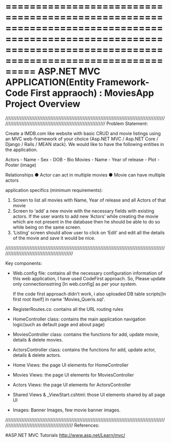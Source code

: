 =================================================================================================================================================================
       ASP.NET MVC APPLICATION(Entity Framework- Code First appraoch) : MoviesApp Project Overview
=================================================================================================================================================================

/////////////////////////////////////////////////////////////////////////////////////////////////////////////////////////////////////////////////////////////////
Problem Statement:

Create a IMDB.com like website with basic CRUD and movie listings using an MVC web-framework of your choice (Asp.NET MVC / Asp.NET Core / Django / Rails / MEAN stack). We would like to have the following entities in the application. 
 
Actors  - Name  - Sex  - DOB  - Bio 
Movies  - Name  - Year of release  - Plot  - Poster (image) 
 
Relationships 
● Actor can act in multiple movies 
● Movie can have multiple actors 
 
application specifics (minimum requirements): 
1. Screen to list all movies with Name, Year of release and all Actors of that movie 
2. Screen to ‘add’ a new movie with the necessary fields with existing actors. If the user wants to add new ‘Actors’ while creating the movie which are not present in the database then he should be able to do so while being on the same screen.  
3. ‘Listing’ screen should allow user to click on ‘Edit’ and edit all the details of the movie and save it would be nice. 


/////////////////////////////////////////////////////////////////////////////////////////////////////////////////////////////////////////////

Key components:

* Web.config file: contains all the necessary configuration information of 
  this web application, I have used CodeFirst approach. So, Please update only connectionsstring [In web.config] as per your system.
  <add name="MovieAppContext" connectionString="user id=UPDATE_YOUR_DB_USER_ID;password=UPDATE_YOUR_DB_PASSWORD;Data Source=UPDATE_YOUR_DB_SOURCENAME;Database=Movies">
  
  If the code first approach didn't work, i also uploaded DB table scripts[In first root itself] in name 'Movies_Queris.sql'.

* RegisterRoutes.cs: contains all the URL routing rules

* HomeController class: contains the main application 
    navigation logic(such as default page and about page)

* MoviesController class: contains the functions for add, update movie, details & delete movies.

* ActorsController class: contains the functions for add, update actor, details & delete actors.

* Home Views: the page UI elements for HomeController

* Movies Views: the page UI elements for MoviesController

* Actors Views: the page UI elements for ActorsController

* Shared Views & _ViewStart.cshtml: those UI elements shared by all page UI

* Images: Banner Images, few movie banner images.


/////////////////////////////////////////////////////////////////////////////////////////////////////////////////////////////////////////////
References:

#ASP.NET MVC Tutorials
http://www.asp.net/Learn/mvc/
